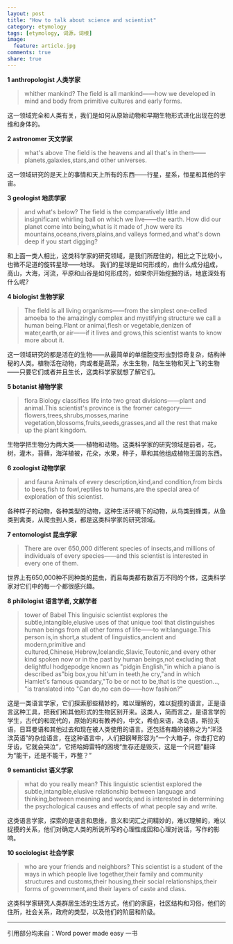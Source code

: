 ```yaml
---
layout: post
title: "How to talk about science and scientist"
category: etymology
tags: [etymology, 词源，词根]
image:
  feature: article.jpg
comments: true
share: true
---
```

**1 anthropologist   人类学家** 

>whither mankind?
The field is all mankind——how we developed in mind and body from primitive cultures and early forms.

这一领域完全和人类有关，我们是如何从原始动物和早期生物形式进化出现在的思维和身体的。

**2 astronomer        天文学家**  

>what's above
The field is the heavens and all that's in them——planets,galaxies,stars,and other universes.

这一领域研究的是天上的事情和天上所有的东西——行星，星系，恒星和其他的宇宙。

**3 geologist           地质学家**  

>and what's below?
The field is the comparatively little and insignificant whirling ball on which we live——the earth. How did our planet come into being,what is it made of ,how were its mountains,oceans,rivers,plains,and valleys formed,and what's down deep if you start digging?

和上面一类人相比，这类科学家的研究领域，是我们所居住的，相比之下比较小，也微不足道的旋转星球——地球。
我们的星球是如何形成的，由什么成分组成，高山，大海，河流，平原和山谷是如何形成的，如果你开始挖掘的话，地底深处有什么呢?

**4 biologist            生物学家**  

>The field is all living organisms——from the simplest one-celled amoeba to the amazingly complex and mystifying structure we call a human being.Plant or animal,flesh or vegetable,denizen of water,earth,or air——if it lives and grows,this scientist wants to know more about it.

这一领域研究的都是活在的生物——从最简单的单细胞变形虫到惊奇复杂，结构神秘的人类。植物活在动物，肉或者是蔬菜，水生生物，陆生生物和天上飞的生物——只要它们或者并且生长，这类科学家就想了解它们。

**5 botanist             植物学家** 

>flora
Biology classifies life into two great divisions——plant and animal.This scientist's province is the fromer category——flowers,trees,shrubs,mosses,marine vegetation,blossoms,fruits,seeds,grasses,and all the rest that make up the plant kingdom.

生物学把生物分为两大类——植物和动物。这类科学家的研究领域是前者，花，树，灌木，苔藓，海洋植被，花朵，水果，种子，草和其他组成植物王国的东西。


**6 zoologist            动物学家**  

>and fauna
Animals of every description,kind,and condition,from birds to bees,fish to fowl,reptiles to humans,are the special area of exploration of this scientist.

各种样子的动物，各种类型的动物，这种生活环境下的动物，从鸟类到蜂类，从鱼类到禽类，从爬虫到人类，都是这类科学家的研究领域。

**7 entomologist      昆虫学家**  

>There are over 650,000 different species of insects,and millions of individuals of every species——and this scientist is interested in every one of them.

世界上有650,000种不同种类的昆虫，而且每类都有数百万不同的个体，这类科学家对它们中的每一个都很感兴趣。

**8 philologist          语言学者, 文献学者**  

>tower of Babel
This linguisic scientist explores the subtle,intangible,elusive uses of that unique tool that distinguishes human beings from all other forms of life——to wit:language.This person is,in short,a student of linguistics,ancient and modern,primitive and cultured,Chinese,Hebrew,Icelandic,Slavic,Teutonic,and every other kind spoken now or in the past by human beings,not excluding that delightful hodgepodge known as "pidgin English,"in which a piano is described as"big box,you hit'um in teeth,he cry,"and in which Hamlet's famous quandary,"To be or not to be,that is the question...,
"is translated into "Can do,no can do——how fashion?"

这是一类语言学家，它们探索那些精妙的，难以理解的，难以捉摸的语言，正是语言这种工具，把我们和其他形式的生物区别开来。这类人，简而言之，是语言学的学生，古代的和现代的，原始的和有教养的，中文，希伯来语，冰岛语，斯拉夫语，日耳曼语和其他过去和现在被人类使用的语言。还包括有趣的被称之为“洋泾滨英语”的杂烩语言，在这种语言中，人们把钢琴形容为“一个大箱子，你击打它的牙齿，它就会哭泣”，它把哈姆雷特的困境“生存还是毁灭，这是一个问题”翻译为“能干，还是不能干，咋整？”

**9 semanticist        语义学家**  

>what do you really mean?
This linguistic scientist explored the subtle,intangible,elusive relationship between language and thinking,between meaning and words;and is interested in determining the psychological causes and effects of what people say and write.

这类语言学家，探索的是语言和思维，意义和词汇之间精妙的，难以理解的，难以捉摸的关系，他们对确定人类的所说所写的心理性成因和心理对说话，写作的影响。

**10 sociologist       社会学家**  
>who are your friends and neighbors?
>This scientist is a student of the ways in which people live together,their family and community structures and customs,their housing,their social relationships,their forms of government,and their layers of caste and class.

这类科学家研究人类群居生活的生活方式，他们的家庭，社区结构和习俗，他们的住所，社会关系，政府的类型，以及他们的阶层和阶级。

************************
引用部分均来自：Word power made easy 一书
